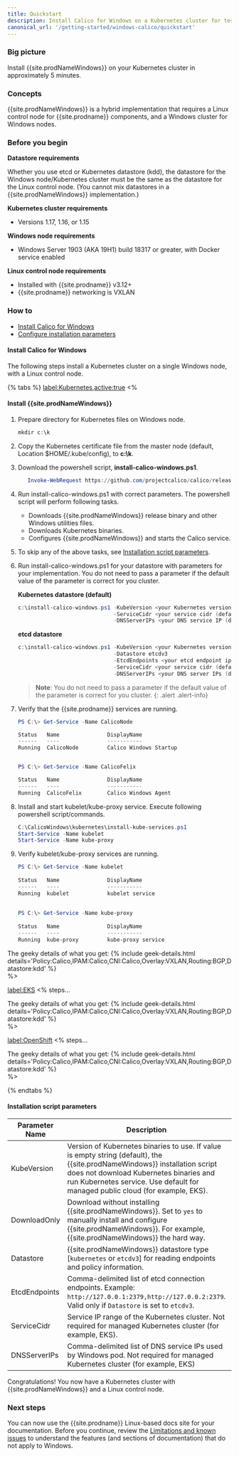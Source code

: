 ```yaml
---
title: Quickstart
description: Install Calico for Windows on a Kubernetes cluster for testing or development.
canonical_url: '/getting-started/windows-calico/quickstart'
---
```


### Big picture

Install {{site.prodNameWindows}} on your Kubernetes cluster in approximately 5 minutes.

### Concepts

{{site.prodNameWindows}} is a hybrid implementation that requires a Linux control node for {{site.prodname}} components, and a Windows cluster for Windows nodes.

### Before you begin

**Datastore requirements**

Whether you use etcd or Kubernetes datastore (kdd), the datastore for the Windows node/Kubernetes cluster must be the same as the datastore for the Linux control node. (You cannot mix datastores in a {{site.prodNameWindows}} implementation.)

**Kubernetes cluster requirements**
- Versions 1.17, 1.16, or 1.15

**Windows node requirements**
- Windows Server 1903 (AKA 19H1) build 18317 or greater, with Docker service enabled

**Linux control node requirements**
- Installed with {{site.prodname}} v3.12+ 
- {{site.prodname}} networking is VXLAN

### How to

- [Install Calico for Windows](#install-calico-for-windows)
- [Configure installation parameters](#configure-installation-parameters)

#### Install Calico for Windows

The following steps install a Kubernetes cluster on a single Windows node, with a Linux control node. 

{% tabs %}
  <label:Kubernetes,active:true>
  <%
#### Install {{site.prodNameWindows}}

1. Prepare directory for Kubernetes files on Windows node.
   ```powershell
   mkdir c:\k
   ```

1. Copy the Kubernetes certificate file from the master node (default, Location $HOME/.kube/config), to **c:\k**.

1. Download the powershell script, **install-calico-windows.ps1**.

   ```powershell
      Invoke-WebRequest https://github.com/projectcalico/calico/releases/download/v3.16.0/install-calico-windows.ps1 -OutFile c:\install-calico-windows.ps1
      ```

1. Run install-calico-windows.ps1 with correct parameters. The powershell script will perform following tasks.
   
   - Downloads {{site.prodNameWindows}} release binary and other Windows utilities files.
   - Downloads Kubernetes binaries. 
   - Configures {{site.prodNameWindows}} and starts the Calico service.  

1. To skip any of the above tasks, see [Installation script parameters](#installation-script-parameters).  

1. Run install-calico-windows.ps1 for your datastore with parameters for your implementation. 
   You do not need to pass a parameter if the default value of the parameter is correct for you cluster.
   
   **Kubernetes datastore (default)**

   ```powershell
   c:\install-calico-windows.ps1 -KubeVersion <your Kubernetes version (e.g. 1.18.6)> \
                                 -ServiceCidr <your service cidr (default 10.96.0.0/12)> \
                                 -DNSServerIPs <your DNS service IP (default 10.96.0.10)>

   ```
   
   **etcd datastore**

   ```powershell
   c:\install-calico-windows.ps1 -KubeVersion <your Kubernetes version (e.g. 1.18.6)> \
                                 -Datastore etcdv3
                                 -EtcdEndpoints <your etcd endpoint ip>
                                 -ServiceCidr <your service cidr (default 10.96.0.0/12)> \
                                 -DNSServerIPs <your DNS server IPs (default 10.96.0.10)>

   ```     
   
   > **Note**: You do not need to pass a parameter if the default value of the parameter is correct for you cluster.
   {: .alert .alert-info}
   

1. Verify that the {{site.prodname}} services are running.

   ```powershell
   PS C:\> Get-Service -Name CalicoNode
   
   Status   Name               DisplayName
   ------   ----               -----------
   Running  CalicoNode         Calico Windows Startup
   
   
   PS C:\> Get-Service -Name CalicoFelix
   
   Status   Name               DisplayName
   ------   ----               -----------
   Running  CalicoFelix        Calico Windows Agent
   ```
1. Install and start kubelet/kube-proxy service. Execute following powershell script/commands.
 
   ```powershell
   C:\CalicoWindows\kubernetes\install-kube-services.ps1
   Start-Service -Name kubelet
   Start-Service -Name kube-proxy
   ```  
1. Verify kubelet/kube-proxy services are running.
 
   ```powershell
   PS C:\> Get-Service -Name kubelet
     
   Status   Name               DisplayName
   ------   ----               -----------
   Running  kubelet            kubelet service
     
     
   PS C:\> Get-Service -Name kube-proxy
     
   Status   Name               DisplayName
   ------   ----               -----------
   Running  kube-proxy         kube-proxy service
   ``` 
 
 The geeky details of what you get:
{% include geek-details.html details='Policy:Calico,IPAM:Calico,CNI:Calico,Overlay:VXLAN,Routing:BGP,Datastore:kdd' %}     
%>

  <label:EKS>
  <%
steps…

The geeky details of what you get:
{% include geek-details.html details='Policy:Calico,IPAM:Calico,CNI:Calico,Overlay:VXLAN,Routing:BGP,Datastore:kdd' %}   
%>

<label:OpenShift>
  <%
steps…

The geeky details of what you get:
{% include geek-details.html details='Policy:Calico,IPAM:Calico,CNI:Calico,Overlay:VXLAN,Routing:BGP,Datastore:kdd' %}   
%>

  {% endtabs %}


#### Installation script parameters

| **Parameter Name** | **Description**                                         | **Default** |
| ------------------ | --------------------------------------------------------- |-------------|
| KubeVersion        | Version of Kubernetes binaries to use. If value is empty string (default), the {{site.prodNameWindows}} installation script does not download Kubernetes binaries and run Kubernetes service. Use default for managed public cloud (for example, EKS). | "" |
| DownloadOnly       | Download without installing {{site.prodNameWindows}}. Set to `yes` to manually install and configure {{site.prodNameWindows}}. For example, {{site.prodNameWindows}} the hard way. | no |
| Datastore          | {{site.prodNameWindows}} datastore type [`kubernetes` or `etcdv3`]  for reading endpoints and policy information. | kubernetes |
| EtcdEndpoints      | Comma-delimited list of etcd connection endpoints. Example: `http://127.0.0.1:2379,http://127.0.0.2:2379`. Valid only if `Datastore` is set to `etcdv3`. | "" |
| ServiceCidr        | Service IP range of the Kubernetes cluster. Not required for managed Kubernetes cluster (for example, EKS). | 10.96.0.0/12 |
| DNSServerIPs       | Comma-delimited list of DNS service IPs used by Windows pod. Not required for managed Kubernetes cluster (for example, EKS) | 10.96.0.10 |

Congratulations! You now have a Kubernetes cluster with {{site.prodNameWindows}} and a Linux control node. 

### Next steps

You can now use the {{site.prodname}} Linux-based docs site for your documentation. Before you continue, review the [Limitations and known issues]({{site.baseurl}}/getting-started/windows-calico/limitations) to understand the features (and sections of documentation) that do not apply to Windows. 
